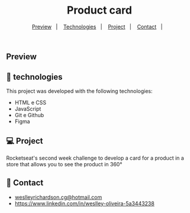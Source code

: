 <h1 align="center"> Product card </h1>

<p align="center">
  <a href="#-Preview">Preview</a>&nbsp;&nbsp;&nbsp;|&nbsp;&nbsp;&nbsp;
  <a href="#-technologies">Technologies</a>&nbsp;&nbsp;&nbsp;|&nbsp;&nbsp;&nbsp;
  <a href="#-project">Project</a>&nbsp;&nbsp;&nbsp;|&nbsp;&nbsp;&nbsp;
  <a href="#-Contact">Contact</a>&nbsp;&nbsp;&nbsp;|&nbsp;&nbsp;&nbsp;
</p>

<p align="center">

</p>

<br>

## Preview



## 🚀 technologies

This project was developed with the following technologies:

- HTML e CSS
- JavaScript
- Git e Github
- Figma

## 💻 Project

 Rocketseat's second week challenge to develop a card for a product in a store that allows you to see the product in 360°

## 🔖 Contact

- weslleyrichardson.cg@hotmail.com
- https://www.linkedin.com/in/weslley-oliveira-5a3443238